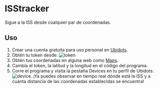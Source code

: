 # ISStracker
Sigue a la ISS desde cualquier par de coordenadas.
## Uso
1. Crear una cuenta gratuita para uso personal en [Ubidots](https://ubidots.com/).
2. Obtén tu token desde:
![token](https://prnt.sc/sr8zph)
3. Obtén tus coordenadas en alguna web como [Maps](https://www.google.com/maps).
4. Cambia el token, la latitud y la longitud en el código del programa.
5. Corre el programa y visita la pestaña Devices en tu perfil de Ubidots:
![device](https://prnt.sc/sr90w9).
¡Ya puedes observar en tiempo real dónde está la ISS y a cuánta distancia de las coordenadas establecidas se encuentra!
